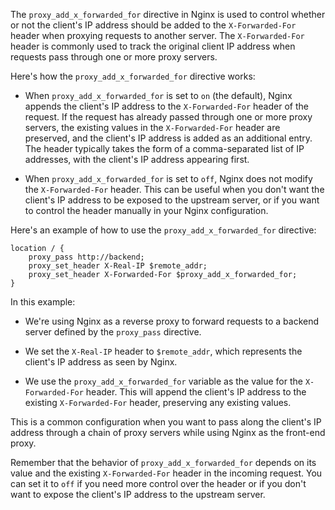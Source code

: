 The `proxy_add_x_forwarded_for` directive in Nginx is used to control whether or not the client's IP address should be added to the `X-Forwarded-For` header when proxying requests to another server. The `X-Forwarded-For` header is commonly used to track the original client IP address when requests pass through one or more proxy servers.

Here's how the `proxy_add_x_forwarded_for` directive works:

- When `proxy_add_x_forwarded_for` is set to `on` (the default), Nginx appends the client's IP address to the `X-Forwarded-For` header of the request. If the request has already passed through one or more proxy servers, the existing values in the `X-Forwarded-For` header are preserved, and the client's IP address is added as an additional entry. The header typically takes the form of a comma-separated list of IP addresses, with the client's IP address appearing first.

- When `proxy_add_x_forwarded_for` is set to `off`, Nginx does not modify the `X-Forwarded-For` header. This can be useful when you don't want the client's IP address to be exposed to the upstream server, or if you want to control the header manually in your Nginx configuration.

Here's an example of how to use the `proxy_add_x_forwarded_for` directive:

```nginx
location / {
    proxy_pass http://backend;
    proxy_set_header X-Real-IP $remote_addr;
    proxy_set_header X-Forwarded-For $proxy_add_x_forwarded_for;
}
```

In this example:

- We're using Nginx as a reverse proxy to forward requests to a backend server defined by the `proxy_pass` directive.

- We set the `X-Real-IP` header to `$remote_addr`, which represents the client's IP address as seen by Nginx.

- We use the `proxy_add_x_forwarded_for` variable as the value for the `X-Forwarded-For` header. This will append the client's IP address to the existing `X-Forwarded-For` header, preserving any existing values.

This is a common configuration when you want to pass along the client's IP address through a chain of proxy servers while using Nginx as the front-end proxy.

Remember that the behavior of `proxy_add_x_forwarded_for` depends on its value and the existing `X-Forwarded-For` header in the incoming request. You can set it to `off` if you need more control over the header or if you don't want to expose the client's IP address to the upstream server.
